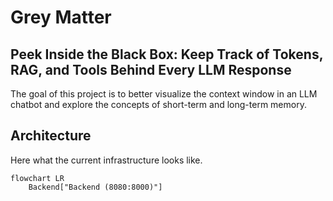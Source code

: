# Grey Matter

## Peek Inside the Black Box: Keep Track of Tokens, RAG, and Tools Behind Every LLM Response

The goal of this project is to better visualize the context window in an LLM chatbot and explore the concepts of short-term and long-term memory.

## Architecture

Here what the current infrastructure looks like.

```mermaid
flowchart LR
    Backend["Backend (8080:8000)"]
```
